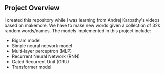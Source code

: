 ## Project Overview

I created this repository while I was learning from Andrej Karpathy's videos based on makemore. We have to make new words given a collection of 32k random words/names. The models implemented in this project include:

- Bigram model
- Simple neural network model
- Multi-layer perceptron (MLP)
- Recurrent Neural Network (RNN)
- Gated Recurrent Unit (GRU)
- Transformer model
